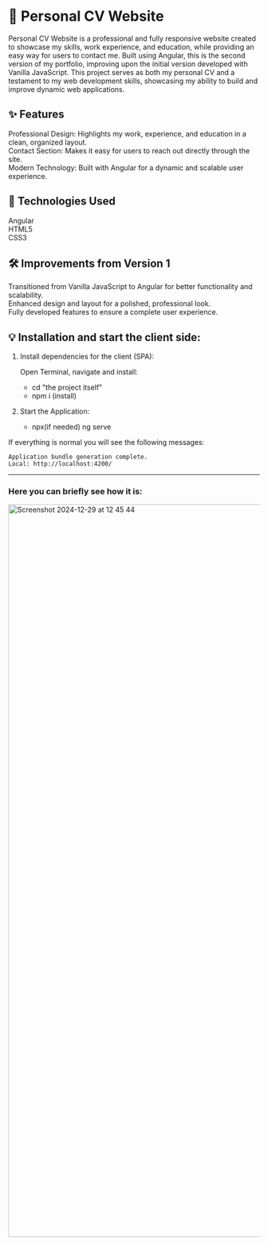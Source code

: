 # 💼 Personal CV Website

Personal CV Website is a professional and fully responsive website created to showcase my skills, work experience, and education, while providing an easy way for users to contact me. Built using Angular, this is the second version of my portfolio, improving upon the initial version developed with Vanilla JavaScript. This project serves as both my personal CV and a testament to my web development skills, showcasing my ability to build and improve dynamic web applications.

## ✨ Features
Professional Design: Highlights my work, experience, and education in a clean, organized layout.<br>
Contact Section: Makes it easy for users to reach out directly through the site.<br>
Modern Technology: Built with Angular for a dynamic and scalable user experience.

## 🚀 Technologies Used
Angular<br>
HTML5<br>
CSS3

## 🛠️ Improvements from Version 1
Transitioned from Vanilla JavaScript to Angular for better functionality and scalability.<br>
Enhanced design and layout for a polished, professional look.<br>
Fully developed features to ensure a complete user experience. 

## 💡 Installation and start the client side:

1. Install dependencies for the client (SPA):

    Open Terminal, navigate and install:
    - cd "the project itself"
    - npm i (install)

2. Start the Application:
    - npx(if needed) ng serve

If everything is normal you will see the following messages:

    Application bundle generation complete.
    Local: http://localhost:4200/

<hr>

### Here you can briefly see how it is: <br>
<img width="1468" alt="Screenshot 2024-12-29 at 12 45 44" src="https://github.com/user-attachments/assets/675ef3a1-300e-4b69-91ca-5d80bb1bd1d9" />

